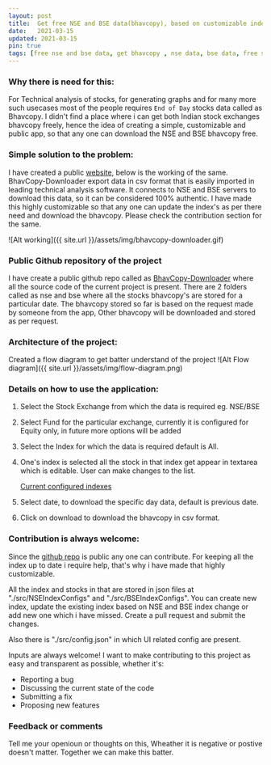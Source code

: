 ```yaml
---
layout: post
title:  Get free NSE and BSE data(bhavcopy), based on customizable index and date.
date:   2021-03-15
updated: 2021-03-15
pin: true
tags: [free nse and bse data, get bhavcopy , nse data, bse data, free stocks data]
---
```


### Why there is need for this:

For Technical analysis of stocks, for generating graphs and for many more such usecases most of the people requires `End of Day` stocks data called as Bhavcopy. I didn't find a place where i can get both Indian stock exchanges bhavcopy freely, hence the idea of creating a simple, customizable and public app, so that any one can download the NSE and BSE bhavcopy free.

### Simple solution to the problem:

I have created a public [website](https://girishg4t.github.io/bhavCopy-downloader/), below is the working of the same. BhavCopy-Downloader export data in csv format that is easily imported in leading technical analysis software. It connects to NSE and BSE servers to download this data, so it can be considered 100% authentic. I have made this highly customizable so that any one can update the index's as per there need and download the bhavcopy. Please check the contribution section for the same.


![Alt working]({{ site.url }}/assets/img/bhavcopy-downloader.gif)

### Public Github repository of the project

I have create a public github repo called as  [BhavCopy-Downloader](https://github.com/girishg4t/bhavCopy-downloader) where all the source code of the current project is present. There are 2 folders called as nse and bse where all the stocks bhavcopy's are stored for a particular date. The bhavcopy stored so far is based on the request made by someone from the app, Other bhavcopy will be downloaded and stored as per request.

### Architecture of the project:

Created a flow diagram to get batter understand of the project 
![Alt Flow diagram]({{ site.url }}/assets/img/flow-diagram.png)

### Details on how to use the application:

1. Select the Stock Exchange from which the data is required eg. NSE/BSE
2. Select Fund for the particular exchange, currently it is configured for Equity only, in future more options will be added
3. Select the Index for which the data is required default is All.
4. One's index is selected all the stock in that index get appear in textarea which is editable. User can make changes to the list.

    [Current configured indexes](Get%20free%20NSE%20&%20BSE%20data%20based%20on%20customizable%20inde%20e9fcfe4a9a964ca88dbc45914aa6236d/Current%20configured%20indexes%203b06726a808a4ba483f6a56b91c444c0.csv)

5. Select date, to download the specific day data, default is previous date.
6. Click on download to download the bhavcopy in csv format.

### Contribution is always welcome:

Since the [github repo](https://github.com/girishg4t/bhavCopy-downloader) is public any one can contribute. For keeping all the index up to date i require help, that's why i have made that highly customizable. 

All the index and stocks in that are stored in json files at "./src/NSEIndexConfigs" and "./src/BSEIndexConfigs". You can create new index, update the existing index based on NSE and BSE index change or add new one which i have missed. Create a pull request and submit the changes.

Also there is "./src/config.json" in which UI related config are present.

Inputs are always welcome! I want to make contributing to this project as easy and transparent as possible, whether it's:

- Reporting a bug
- Discussing the current state of the code
- Submitting a fix
- Proposing new features

### Feedback or comments

Tell me your openioun or thoughts on this, Wheather it is negative or postive doesn't matter. Together we can make this batter.